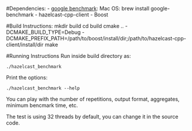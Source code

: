 #Dependencies:
    - [google benchmark](https://github.com/google/benchmark): Mac OS: brew install google-benchmark
    - hazelcast-cpp-client 
    - Boost

#Build Instructions:
mkdir build
cd build
cmake .. -DCMAKE_BUILD_TYPE=Debug -DCMAKE_PREFIX_PATH=/path/to/boost/install/dir;/path/to/hazelcast-cpp-client/install/dir
make

#Running Instructions
Run inside build directory as:
```shell
./hazelcast_benchmark
```

Print the options:
```shell
./hazelcast_benchmark --help
```
You can play with the number of repetitions, output format, aggregates, minimum bencmark time, etc.

The test is using 32 threads by default, you can change it in the source code.
